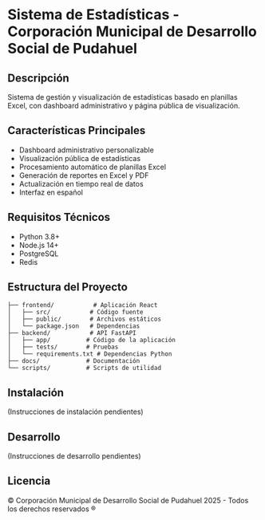 # Sistema de Estadísticas - Corporación Municipal de Desarrollo Social de Pudahuel

## Descripción
Sistema de gestión y visualización de estadísticas basado en planillas Excel, con dashboard administrativo y página pública de visualización.

## Características Principales
- Dashboard administrativo personalizable
- Visualización pública de estadísticas
- Procesamiento automático de planillas Excel
- Generación de reportes en Excel y PDF
- Actualización en tiempo real de datos
- Interfaz en español

## Requisitos Técnicos
- Python 3.8+
- Node.js 14+
- PostgreSQL
- Redis

## Estructura del Proyecto
```
├── frontend/           # Aplicación React
│   ├── src/           # Código fuente
│   ├── public/        # Archivos estáticos
│   └── package.json   # Dependencias
├── backend/           # API FastAPI
│   ├── app/          # Código de la aplicación
│   ├── tests/        # Pruebas
│   └── requirements.txt # Dependencias Python
├── docs/             # Documentación
└── scripts/          # Scripts de utilidad
```

## Instalación
(Instrucciones de instalación pendientes)

## Desarrollo
(Instrucciones de desarrollo pendientes)

## Licencia
© Corporación Municipal de Desarrollo Social de Pudahuel 2025 - Todos los derechos reservados ® 
